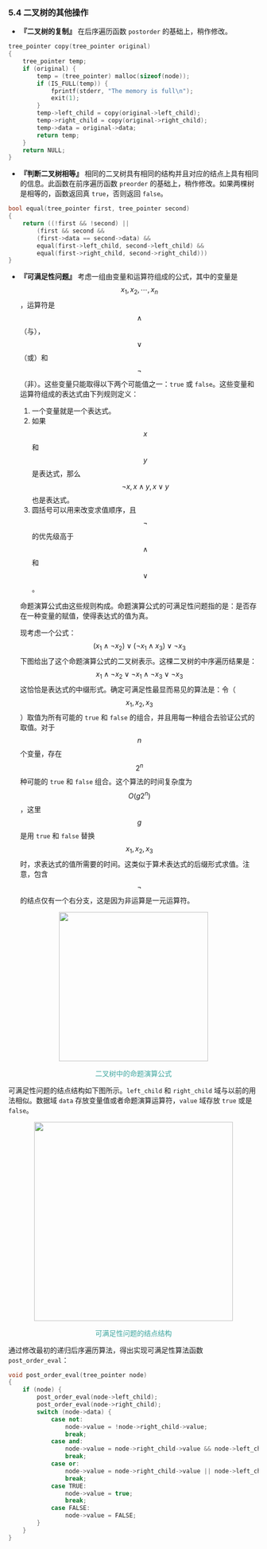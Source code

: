### 5.4 二叉树的其他操作

- **『二叉树的复制』** 在后序遍历函数 `postorder` 的基础上，稍作修改。

```c++
tree_pointer copy(tree_pointer original)
{
    tree_pointer temp;
    if (original) {
        temp = (tree_pointer) malloc(sizeof(node));
        if (IS_FULL(temp)) {
            fprintf(stderr, "The memory is full\n");
            exit(1);
        }
        temp->left_child = copy(original->left_child);
        temp->right_child = copy(original->right_child);
        temp->data = original->data;
        return temp;
    }
    return NULL;
}
```

- **『判断二叉树相等』** 相同的二叉树具有相同的结构并且对应的结点上具有相同的信息。此函数在前序遍历函数 `preorder` 的基础上，稍作修改。如果两棵树是相等的，函数返回真 `true`，否则返回 `false`。

```c++
bool equal(tree_pointer first, tree_pointer second)
{
    return ((!first && !second) || 
        (first && second && 
        (first->data == second->data) && 
        equal(first->left_child, second->left_child) && 
        equal(first->right_child, second->right_child)))
}
```

- **『可满足性问题』** 考虑一组由变量和运算符组成的公式，其中的变量是 $$x_1, x_2, \cdots, x_n$$，运算符是 $$\land$$（与），$$\lor$$（或）和 $$\lnot$$（非）。这些变量只能取得以下两个可能值之一：`true` 或 `false`。这些变量和运算符组成的表达式由下列规则定义：
  1. 一个变量就是一个表达式。
  2. 如果 $$x$$ 和 $$y$$ 是表达式，那么 $$\lnot x, x \land y, x \lor y$$ 也是表达式。
  3. 圆括号可以用来改变求值顺序，且 $$\lnot$$ 的优先级高于 $$\land$$ 和 $$\lor$$。

    命题演算公式由这些规则构成。命题演算公式的可满足性问题指的是：是否存在一种变量的赋值，使得表达式的值为真。

    现考虑一个公式：
$$
(x_1 \land \lnot x_2) \lor (\lnot x_1 \land x_3) \lor \lnot x_3
$$
    下图给出了这个命题演算公式的二叉树表示。这棵二叉树的中序遍历结果是：
$$
x_1 \land \lnot x_2 \lor \lnot x_1 \land \lnot x_3 \lor \lnot x_3
$$
    这恰恰是表达式的中缀形式。确定可满足性最显而易见的算法是：令（$$x_1, x_2, x_3$$）取值为所有可能的 `true` 和 `false` 的组合，并且用每一种组合去验证公式的取值。对于 $$n$$ 个变量，存在 $$2^n$$ 种可能的 `true` 和 `false` 组合。这个算法的时间复杂度为 $$O(g2^n)$$，这里 $$g$$ 是用 `true` 和 `false` 替换 $$x_1, x_2, x_3$$ 时，求表达式的值所需要的时间。这类似于算术表达式的后缀形式求值。注意，包含 $$\lnot$$ 的结点仅有一个右分支，这是因为非运算是一元运算符。

<div align="center">
    <img src="res/5-12.svg" width="300px">
    <p style="color:#3ea69f">
    二叉树中的命题演算公式
    </p>
</div>

可满足性问题的结点结构如下图所示。`left_child` 和 `right_child` 域与以前的用法相似。数据域 `data` 存放变量值或者命题演算运算符，`value` 域存放 `true` 或是 `false`。

<div align="center">
    <img src="res/5-13.svg" width="400px">
    <p style="color:#3ea69f">
    可满足性问题的结点结构
    </p>
</div>

通过修改最初的递归后序遍历算法，得出实现可满足性算法函数 `post_order_eval`：

```c++
void post_order_eval(tree_pointer node)
{
    if (node) {
        post_order_eval(node->left_child);
        post_order_eval(node->right_child);
        switch (node->data) {
            case not: 
                node->value = !node->right_child->value;
                break;
            case and: 
                node->value = node->right_child->value && node->left_child->value;
                break;
            case or:
                node->value = node->right_child->value || node->left_child->value;
                break;
            case TRUE:
                node->value = true;
                break;
            case FALSE:
                node->value = FALSE;
        }
    }
}
```
